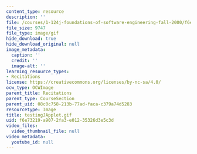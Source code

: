```yaml
---
content_type: resource
description: ''
file: /courses/1-124j-foundations-of-software-engineering-fall-2000/f6e73219a9072fa3e01235326d3e5c3d_testingJApplet.gif
file_size: 9747
file_type: image/gif
hide_download: true
hide_download_original: null
image_metadata:
  caption: ''
  credit: ''
  image-alt: ''
learning_resource_types:
- Recitations
license: https://creativecommons.org/licenses/by-nc-sa/4.0/
ocw_type: OCWImage
parent_title: Recitations
parent_type: CourseSection
parent_uid: 08c0c758-213b-77ad-faca-c379a74d5283
resourcetype: Image
title: testingJApplet.gif
uid: f6e73219-a907-2fa3-e012-35326d3e5c3d
video_files:
  video_thumbnail_file: null
video_metadata:
  youtube_id: null
---
```

